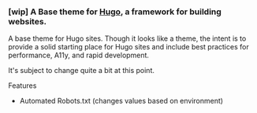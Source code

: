 ### [wip] A Base theme for [Hugo](http://gohugo.io/), a framework for building websites.

A base theme for Hugo sites. Though it looks like a theme, the intent is to provide a solid starting place for Hugo sites and include best practices for performance, A11y, and rapid development.

It's subject to change quite a bit at this point.


Features

- Automated Robots.txt (changes values based on environment)
